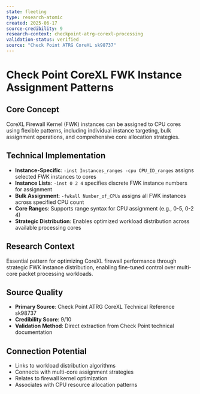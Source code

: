 ```yaml
---
state: fleeting
type: research-atomic
created: 2025-06-17
source-credibility: 9
research-context: checkpoint-atrg-corexl-processing
validation-status: verified
source: "Check Point ATRG CoreXL sk98737"
---
```


# Check Point CoreXL FWK Instance Assignment Patterns

## Core Concept
CoreXL Firewall Kernel (FWK) instances can be assigned to CPU cores using flexible patterns, including individual instance targeting, bulk assignment operations, and comprehensive core allocation strategies.

## Technical Implementation
- **Instance-Specific**: `-inst Instances_ranges -cpu CPU_ID_ranges` assigns selected FWK instances to cores
- **Instance Lists**: `-inst 0 2 4` specifies discrete FWK instance numbers for assignment
- **Bulk Assignment**: `-fwkall Number_of_CPUs` assigns all FWK instances across specified CPU count
- **Core Ranges**: Supports range syntax for CPU assignment (e.g., 0-5, 0-2 4)
- **Strategic Distribution**: Enables optimized workload distribution across available processing cores

## Research Context
Essential pattern for optimizing CoreXL firewall performance through strategic FWK instance distribution, enabling fine-tuned control over multi-core packet processing workloads.

## Source Quality
- **Primary Source**: Check Point ATRG CoreXL Technical Reference sk98737
- **Credibility Score**: 9/10
- **Validation Method**: Direct extraction from Check Point technical documentation

## Connection Potential
- Links to workload distribution algorithms
- Connects with multi-core assignment strategies
- Relates to firewall kernel optimization
- Associates with CPU resource allocation patterns